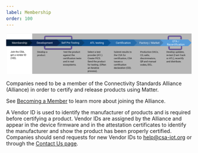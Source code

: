 ```yaml
---
label: Membership
order: 100
---
```

![](/static/certification/membership.png)

Companies need to be a member of the Connectivity Standards Alliance (Alliance) in order to certify and release
products using Matter.

See [Becoming a Member](https://csa-iot.org/become-member/) to learn more about
joining the Alliance.

A Vendor ID is used to identify the manufacturer of products and is required before
certifying a product. Vendor IDs are assigned by the Alliance and appear in the device
firmware and in the attestation certificates to identify the manufacturer and show the
product has been properly certified. Companies should send requests for new Vendor
IDs to [help@csa-iot.org](mailto:help@csa-iot.org) or through the
[Contact Us page](https://csa-iot.org/contact-us/).
